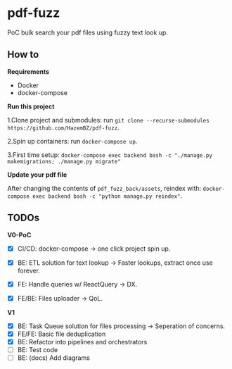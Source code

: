 # pdf-fuzz

PoC bulk search your pdf files using fuzzy text look up.

## How to


__Requirements__

- Docker
- docker-compose

__Run this project__

1.Clone project and submodules: run `git clone --recurse-submodules https://github.com/HazemBZ/pdf-fuzz`.

2.Spin up containers: run `docker-compose up`.

3.First time setup: `docker-compose exec backend bash -c "./manage.py makemigrations; ./manage.py migrate"`


__Update your pdf file__

After changing the contents of `pdf_fuzz_back/assets`, reindex with: `docker-compose exec backend bash -c "python manage.py reindex"`.



## TODOs 

__V0-PoC__

- [x] CI/CD: docker-compose -> one click project spin up.
- [x] BE: ETL solution for text lookup -> Faster lookups, extract once use forever.
- [x] FE: Handle queries w/ ReactQuery -> DX.
- [x] FE/BE: Files uploader -> QoL.


__V1__

- [x] BE: Task Queue solution for files processing -> Seperation of concerns.
- [x] FE/FE: Basic file deduplication
- [x] BE: Refactor into pipelines and orchestrators
- [ ] BE: Test code
- [ ] BE: (docs) Add diagrams